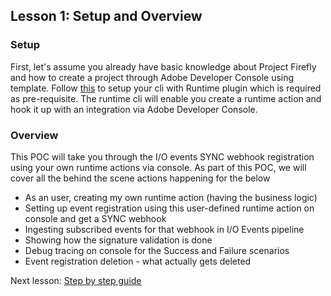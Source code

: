## Lesson 1: Setup and Overview

### Setup 
First, let's assume you already have basic knowledge about Project Firefly and how to create a project through Adobe Developer Console using template. Follow [this](https://www.adobe.io/apis/experienceplatform/runtime/docs.html#!adobedocs/adobeio-runtime/master/getting-started/setup.md) to setup your cli with Runtime plugin which is required as pre-requisite. The runtime cli will enable you create a runtime action and hook it up with an integration via Adobe Developer Console. 


### Overview
This POC will take you through the I/O events SYNC webhook registration using your own runtime actions via console.
As part of this POC, we will cover all the behind the scene actions happening for the below 

- As an user, creating my own runtime action (having the business logic)
-  Setting up event registration using this user-defined runtime action on console and get a SYNC webhook
- Ingesting subscribed events for that webhook in I/O Events pipeline
- Showing how the signature validation is done 
- Debug tracing on console for the Success and Failure scenarios
- Event registration deletion - what actually gets deleted

Next lesson: [Step by step guide](lesson2.md)
